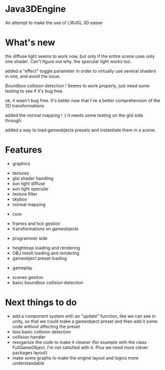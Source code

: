 # Java3DEngine
An attempt to make the use of LWJGL 3D easier

# What's new
the diffuse light seems to work now, but only if the entire scene uses only one shader. Can't figure out why.
the specular light works too.

added a "effect" toggle parameter in order to virtually use several shaders in one, and avoid the issue.

Boundbox collision detection ! Seems to work properly, just need some testing to see if it's bug free.

ok, it wasn't bug free. It's better now that I've a better comprehension of the 3D transformations

added the normal mapping ! :)
it needs some testing on the glsl side through.

added a way to load gameobjects presets and instantiate them in a scene.

# Features

+ graphics

- textures
- glsl shader handling
- sun light diffuse
- sun light specular
- texture filter
- skybox
- normal mapping

+ core

- frames and tick gestion
- transformations on gameobjects

+ programmer side

- heightmap loading and rendering
- OBJ mesh loading and rendering
- gameobject preset loading

+ gameplay

- scenes gestion
- basic boundbox collision detection

# Next things to do
- add a component system with an "update" function, like we can see in unity, so that we could make a gameobject preset and then add it some code without affecting the preset
- less basic collision detection
- collision handler
- reorganize the code to make it cleaner (for example with the class FullGameObject. I'm not satisfied with it. Plus we need more clever packages layout)
- make some graphs to make the engine layout and logics more understandable
